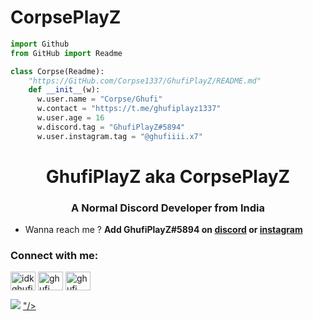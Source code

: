 # CorpsePlayZ
```py
import Github
from GitHub import Readme

class Corpse(Readme):
    "https://GitHub.com/Corpse1337/GhufiPlayZ/README.md"
    def __init__(w):
      w.user.name = "Corpse/Ghufi"
      w.contact = "https://t.me/ghufiplayz1337"
      w.user.age = 16
      w.discord.tag = "GhufiPlayZ#5894"
      w.user.instagram.tag = "@ghufiiii.x7"
```


<h1 align="center">GhufiPlayZ aka CorpsePlayZ</h1>
<h3 align="center">A Normal Discord Developer from India</h3>

- Wanna reach me ? **Add GhufiPlayZ#5894 on [discord](https://discord.com/users/960004669109846046) or [instagram](https://www.instagram.com/ghufiiii.x7/)**


<h3 align="left">Connect with me:</h3>
<p align="left">
<a href="https://instagram.com/ghufiplxyz_" target="blank"><img align="center" src="https://raw.githubusercontent.com/rahuldkjain/github-profile-readme-generator/master/src/images/icons/Social/instagram.svg" alt="idkghufiplayz" height="30" width="40" /></a>
<a href="https://www.youtube.com/channel/UCPj8NVTe59ro5S0UJKx23ew" target="blank"><img align="center" src="https://raw.githubusercontent.com/rahuldkjain/github-profile-readme-generator/master/src/images/icons/Social/youtube.svg" alt="ghufi" height="30" width="40" /></a>
<a href="https://discord.gg/socials" target="blank"><img align="center" src="https://raw.githubusercontent.com/rahuldkjain/github-profile-readme-generator/master/src/images/icons/Social/discord.svg" alt="ghufi" height="30" width="40" /></a>
</p>

<a href="https://discord.gg/socials" target="_blank"> <img src="https://discord.c99.nl/widget/theme-4/960004669109846046.png"/></a>
<a href="https://tryhackme/p/GhufiPlayZ" target="_blank"> <script src="https://tryhackme.com/badge/1152776"></script>"/></a>

